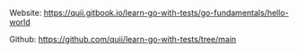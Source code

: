 
Website: https://quii.gitbook.io/learn-go-with-tests/go-fundamentals/hello-world

Github: https://github.com/quii/learn-go-with-tests/tree/main
